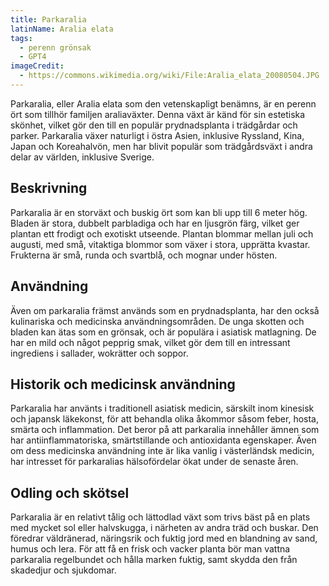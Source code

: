 ```yaml
---
title: Parkaralia
latinName: Aralia elata
tags:
  - perenn grönsak
  - GPT4
imageCredit:
  - https://commons.wikimedia.org/wiki/File:Aralia_elata_20080504.JPG
---
```


Parkaralia, eller Aralia elata som den vetenskapligt benämns, är en perenn ört som tillhör familjen araliaväxter. Denna växt är känd för sin estetiska skönhet, vilket gör den till en populär prydnadsplanta i trädgårdar och parker. Parkaralia växer naturligt i östra Asien, inklusive Ryssland, Kina, Japan och Koreahalvön, men har blivit populär som trädgårdsväxt i andra delar av världen, inklusive Sverige.

## Beskrivning

Parkaralia är en storväxt och buskig ört som kan bli upp till 6 meter hög. Bladen är stora, dubbelt parbladiga och har en ljusgrön färg, vilket ger plantan ett frodigt och exotiskt utseende. Plantan blommar mellan juli och augusti, med små, vitaktiga blommor som växer i stora, upprätta kvastar. Frukterna är små, runda och svartblå, och mognar under hösten.

## Användning

Även om parkaralia främst används som en prydnadsplanta, har den också kulinariska och medicinska användningsområden. De unga skotten och bladen kan ätas som en grönsak, och är populära i asiatisk matlagning. De har en mild och något pepprig smak, vilket gör dem till en intressant ingrediens i sallader, wokrätter och soppor.

## Historik och medicinsk användning

Parkaralia har använts i traditionell asiatisk medicin, särskilt inom kinesisk och japansk läkekonst, för att behandla olika åkommor såsom feber, hosta, smärta och inflammation. Det beror på att parkaralia innehåller ämnen som har antiinflammatoriska, smärtstillande och antioxidanta egenskaper. Även om dess medicinska användning inte är lika vanlig i västerländsk medicin, har intresset för parkaralias hälsofördelar ökat under de senaste åren.

## Odling och skötsel

Parkaralia är en relativt tålig och lättodlad växt som trivs bäst på en plats med mycket sol eller halvskugga, i närheten av andra träd och buskar. Den föredrar väldränerad, näringsrik och fuktig jord med en blandning av sand, humus och lera. För att få en frisk och vacker planta bör man vattna parkaralia regelbundet och hålla marken fuktig, samt skydda den från skadedjur och sjukdomar.